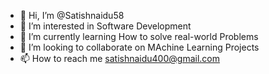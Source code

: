 - 👋 Hi, I’m @Satishnaidu58
- 👀 I’m interested in Software Development
- 🌱 I’m currently learning How to solve real-world Problems
- 💞️ I’m looking to collaborate on MAchine Learning Projects
- 📫 How to reach me satishnaidu400@gmail.com


<!---
Satishnaidu58/Satishnaidu58 is a ✨ special ✨ repository because its `README.md` (this file) appears on your GitHub profile.
You can click the Preview link to take a look at your changes.
--->
